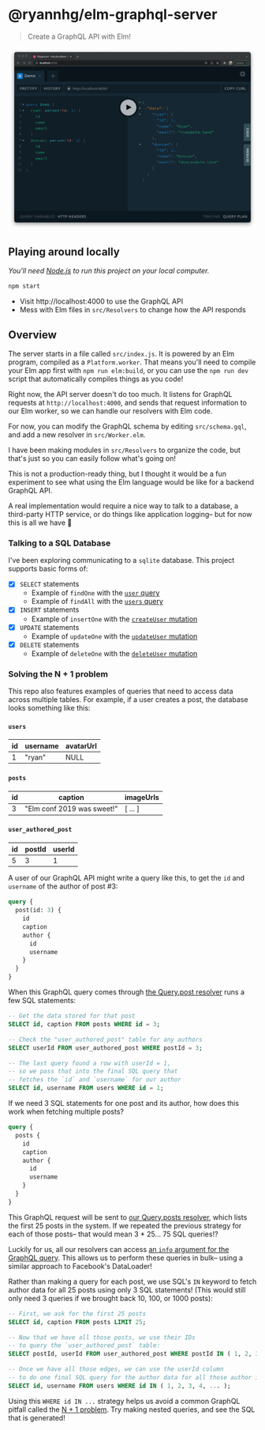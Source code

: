 # @ryannhg/elm-graphql-server
> Create a GraphQL API with Elm!

![A screenshot of a demo query in the GraphQL playground](./screenshot.png)

## Playing around locally

_You'll need [Node.js](https://nodejs.org) to run this project on your local computer._

```bash
npm start
```

- Visit http://localhost:4000 to use the GraphQL API
- Mess with Elm files in `src/Resolvers` to change how the API responds

## Overview

The server starts in a file called `src/index.js`. It is powered by an Elm program, compiled
as a `Platform.worker`. That means you'll need to compile your Elm app first with `npm run elm:build`, or you can use the `npm run dev` script that automatically compiles things as you code!

Right now, the API server doesn't do too much. It listens for GraphQL requests at `http://localhost:4000`, and sends that request information to our Elm worker, so we can handle our resolvers with Elm code.

For now, you can modify the GraphQL schema by editing `src/schema.gql`, and add a new resolver in `src/Worker.elm`.

I have been making modules in `src/Resolvers` to organize the code, but that's just so you can easily follow what's going on!

This is not a production-ready thing, but I thought it would be a fun experiment to see what using the Elm language would be like for a backend GraphQL API.

A real implementation would require a nice way to talk to a database, a third-party HTTP service, or do things like application logging– but for now this is all we have 🙂

### Talking to a SQL Database

I've been exploring communicating to a `sqlite` database. This project supports basic forms of:

- [x] `SELECT` statements
  - Example of `findOne` with the [`user` query](./src/Resolvers/Query/User.elm)
  - Example of `findAll` with the [`users` query](./src/Resolvers/Query/Users.elm)
- [x] `INSERT` statements
  - Example of `insertOne` with the [`createUser` mutation](./src/Resolvers/Mutation/CreateUser.elm)
- [x] `UPDATE` statements
  - Example of `updateOne` with the [`updateUser` mutation](./src/Resolvers/Mutation/UpdateUser.elm)
- [x] `DELETE` statements
  - Example of `deleteOne` with the [`deleteUser` mutation](./src/Resolvers/Mutation/DeleteUser.elm)

### Solving the N + 1 problem

This repo also features examples of queries that need to access data across multiple tables. For example, if a user creates a post, the database looks something like this:

#### `users`

id | username | avatarUrl
--- | --- | ---
1 | "ryan" | NULL

#### `posts`

id | caption | imageUrls
--- | --- | ---
3 | "Elm conf 2019 was sweet!" | [ ... ]


#### `user_authored_post`

id | postId | userId
--- | --- | ---
5 | 3 | 1

A user of our GraphQL API might write a query like this, to get the `id` and `username` of the author of post #3:

```graphql
query {
  post(id: 3) {
    id
    caption
    author {
      id
      username
    }
  }
}
```

When this GraphQL query comes through [the Query.post resolver](./src/Resolvers/Query/Post.elm) runs a few SQL statements:

```sql
-- Get the data stored for that post
SELECT id, caption FROM posts WHERE id = 3;
```

```sql
-- Check the "user_authored_post" table for any authors
SELECT userId FROM user_authored_post WHERE postId = 3;
```

```sql
-- The last query found a row with userId = 1,
-- so we pass that into the final SQL query that
-- fetches the `id` and `username` for our author
SELECT id, username FROM users WHERE id = 1;
```

If we need 3 SQL statements for one post and its author, how does this work when fetching multiple posts?

```graphql
query {
  posts {
    id
    caption
    author {
      id
      username
    }
  }
}
```

This GraphQL request will be sent to [our Query.posts resolver](./src/Resolvers/Query/Posts.elm), which lists the first 25 posts in the system. If we repeated the previous strategy for each of those posts– that would mean 3 * 25... 75 SQL queries!?

Luckily for us, all our resolvers can access [an `info` argument for the GraphQL query](https://graphql.org/learn/execution/#root-fields-resolvers). This allows us to perform these queries in bulk– using a similar approach to Facebook's DataLoader! 

Rather than making a query for each post, we use SQL's `IN` keyword to fetch author data for all 25 posts using only 3 SQL statements! (This would still only need 3 queries if we brought back 10, 100, or 1000 posts):

```sql
-- First, we ask for the first 25 posts
SELECT id, caption FROM posts LIMIT 25;
```

```sql
-- Now that we have all those posts, we use their IDs 
-- to query the `user_authored_post` table:
SELECT postId, userId FROM user_authored_post WHERE postId IN ( 1, 2, 3, ... 25 );
```

```sql
-- Once we have all those edges, we can use the userId column
-- to do one final SQL query for the author data for all those author ids
SELECT id, username FROM users WHERE id IN ( 1, 2, 3, 4, ... );
```

Using this `WHERE id IN ...` strategy helps us avoid a common GraphQL pitfall called the [N + 1 problem](https://www.youtube.com/watch?v=ld2_AS4l19g). Try making nested queries, and see the SQL that is generated!
